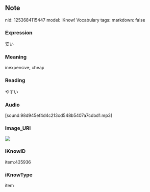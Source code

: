 ## Note
nid: 1253684115447
model: iKnow! Vocabulary
tags: 
markdown: false

### Expression
安い

### Meaning
inexpensive, cheap

### Reading
やすい

### Audio
[sound:98d945ef4d4c213cd548b5407a7cdbd1.mp3]

### Image_URI
<img src="7e167ce1950a717825c4a250108bb80d.jpg">

### iKnowID
item:435936

### iKnowType
item
